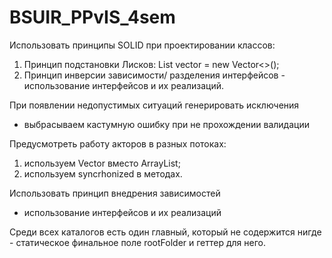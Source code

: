 # BSUIR_PPvIS_4sem
Использовать принципы SOLID при проектировании классов:
1) Принцип подстановки Лисков: List<Document> vector = new Vector<>();
2) Принцип инверсии зависимости/ разделения интерфейсов - использование интерфейсов и их реализаций.

При появлении недопустимых ситуаций генерировать исключения
- выбрасываем кастумную ошибку при не прохождении валидации

Предусмотреть работу акторов в разных потоках: 
1) используем Vector вместо ArrayList;
2) используем syncrhonized в методах.

Использовать принцип внедрения зависимостей
- использование интерфейсов и их реализаций

Среди всех каталогов есть один главный, который не содержится нигде - статическое финальное поле rootFolder и геттер для него. 
